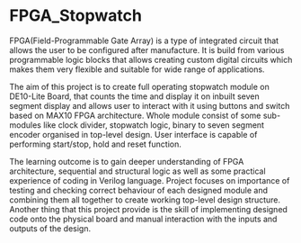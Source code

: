 # FPGA_Stopwatch

FPGA(Field-Programmable Gate Array) is a type of integrated circuit that allows the user to be configured after manufacture. It is build from various programmable logic blocks  that allows creating custom digital circuits which makes them very flexible and suitable for wide range of applications.

The aim of this project is to create full operating stopwatch module on DE10-Lite Board, that counts the time and display it on inbuilt seven segment display and allows user to interact with it using buttons and switch based on MAX10 FPGA architecture. Whole module consist of some sub-modules like clock divider, stopwatch logic, binary to seven segment encoder organised in top-level design. User interface is capable of performing start/stop, hold and reset function.

The learning outcome is to gain deeper understanding of FPGA architecture, sequential and structural logic as well as some practical experience of coding in Verilog language. Project focuses on importance of testing and checking correct behaviour of each designed module and combining them all together to create working top-level design structure. Another thing that this project provide is the skill of implementing designed code onto the physical board and manual interaction with the inputs and outputs of the design.
